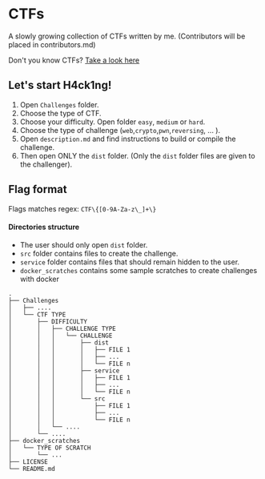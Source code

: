 # CTFs
A slowly growing collection of CTFs written by me.
(Contributors will be placed in contributors.md)

Don't you know CTFs? [Take a look here](https://en.wikipedia.org/wiki/Capture_the_flag#Computer_security)

## Let's start H4ck1ng!

1. Open `Challenges` folder.
2. Choose the type of CTF.
3. Choose your difficulty. Open folder `easy`, `medium` or `hard`.
4. Choose the type of challenge (`web`,`crypto`,`pwn`,`reversing`, ... ).
5. Open `description.md` and find instructions to build or compile the challenge.
6. Then open ONLY the `dist` folder. (Only the `dist` folder files are given to the challenger).


## Flag format
Flags matches regex: `CTF\{[0-9A-Za-z\_]+\}`

#### Directories structure

* The user should only open `dist` folder.
* `src` folder contains files to create the challenge.
* `service` folder contains files that should remain hidden to the user.
* `docker_scratches` contains some sample scratches to create challenges with docker


```
.
├── Challenges
│   ├── ....
│   └── CTF TYPE
│       ├── DIFFICULTY
│       │   ├── CHALLENGE TYPE
│       │   │   └── CHALLENGE
│       │   │       ├── dist
│       │   │       │   ├── FILE 1
│       │   │       │   ├── ...
│       │   │       │   └── FILE n
│       │   │       ├── service
│       │   │       │   ├── FILE 1
│       │   │       │   ├── ...
│       │   │       │   └── FILE n
│       │   │       └── src
│       │   │           ├── FILE 1
│       │   │           ├── ...
│       │   │           └── FILE n
│       │   └── ....
│       └── ....
├── docker_scratches
│   └── TYPE OF SCRATCH
│       └── ...
├── LICENSE
└── README.md
```
